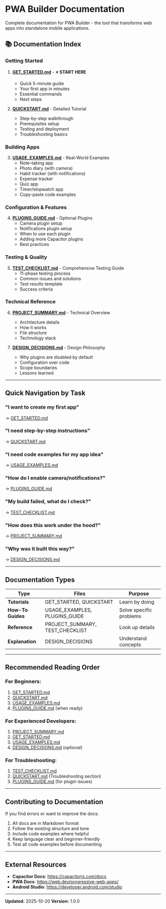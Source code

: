 # PWA Builder Documentation

Complete documentation for PWA Builder - the tool that transforms web apps into standalone mobile applications.

## 📚 Documentation Index

### Getting Started

1. **[GET_STARTED.md](GET_STARTED.md)** - **⭐ START HERE**
   - Quick 5-minute guide
   - Your first app in minutes
   - Essential commands
   - Next steps

2. **[QUICKSTART.md](QUICKSTART.md)** - Detailed Tutorial
   - Step-by-step walkthrough
   - Prerequisites setup
   - Testing and deployment
   - Troubleshooting basics

### Building Apps

3. **[USAGE_EXAMPLES.md](USAGE_EXAMPLES.md)** - Real-World Examples
   - Note-taking app
   - Photo diary (with camera)
   - Habit tracker (with notifications)
   - Expense tracker
   - Quiz app
   - Timer/stopwatch app
   - Copy-paste code examples

### Configuration & Features

4. **[PLUGINS_GUIDE.md](PLUGINS_GUIDE.md)** - Optional Plugins
   - Camera plugin setup
   - Notifications plugin setup
   - When to use each plugin
   - Adding more Capacitor plugins
   - Best practices

### Testing & Quality

5. **[TEST_CHECKLIST.md](TEST_CHECKLIST.md)** - Comprehensive Testing Guide
   - 11-phase testing process
   - Common issues and solutions
   - Test results template
   - Success criteria

### Technical Reference

6. **[PROJECT_SUMMARY.md](PROJECT_SUMMARY.md)** - Technical Overview
   - Architecture details
   - How it works
   - File structure
   - Technology stack

7. **[DESIGN_DECISIONS.md](DESIGN_DECISIONS.md)** - Design Philosophy
   - Why plugins are disabled by default
   - Configuration over code
   - Scope boundaries
   - Lessons learned

---

## Quick Navigation by Task

### "I want to create my first app"
→ [GET_STARTED.md](GET_STARTED.md)

### "I need step-by-step instructions"
→ [QUICKSTART.md](QUICKSTART.md)

### "I need code examples for my app idea"
→ [USAGE_EXAMPLES.md](USAGE_EXAMPLES.md)

### "How do I enable camera/notifications?"
→ [PLUGINS_GUIDE.md](PLUGINS_GUIDE.md)

### "My build failed, what do I check?"
→ [TEST_CHECKLIST.md](TEST_CHECKLIST.md)

### "How does this work under the hood?"
→ [PROJECT_SUMMARY.md](PROJECT_SUMMARY.md)

### "Why was it built this way?"
→ [DESIGN_DECISIONS.md](DESIGN_DECISIONS.md)

---

## Documentation Types

| Type | Files | Purpose |
|------|-------|---------|
| **Tutorials** | GET_STARTED, QUICKSTART | Learn by doing |
| **How-To Guides** | USAGE_EXAMPLES, PLUGINS_GUIDE | Solve specific problems |
| **Reference** | PROJECT_SUMMARY, TEST_CHECKLIST | Look up details |
| **Explanation** | DESIGN_DECISIONS | Understand concepts |

---

## Recommended Reading Order

### For Beginners:
1. [GET_STARTED.md](GET_STARTED.md)
2. [QUICKSTART.md](QUICKSTART.md)
3. [USAGE_EXAMPLES.md](USAGE_EXAMPLES.md)
4. [PLUGINS_GUIDE.md](PLUGINS_GUIDE.md) (when ready)

### For Experienced Developers:
1. [PROJECT_SUMMARY.md](PROJECT_SUMMARY.md)
2. [GET_STARTED.md](GET_STARTED.md)
3. [USAGE_EXAMPLES.md](USAGE_EXAMPLES.md)
4. [DESIGN_DECISIONS.md](DESIGN_DECISIONS.md) (optional)

### For Troubleshooting:
1. [TEST_CHECKLIST.md](TEST_CHECKLIST.md)
2. [QUICKSTART.md](QUICKSTART.md) (Troubleshooting section)
3. [PLUGINS_GUIDE.md](PLUGINS_GUIDE.md) (for plugin issues)

---

## Contributing to Documentation

If you find errors or want to improve the docs:

1. All docs are in Markdown format
2. Follow the existing structure and tone
3. Include code examples where helpful
4. Keep language clear and beginner-friendly
5. Test all code examples before documenting

---

## External Resources

- **Capacitor Docs**: https://capacitorjs.com/docs
- **PWA Docs**: https://web.dev/progressive-web-apps/
- **Android Studio**: https://developer.android.com/studio

---

**Updated:** 2025-10-20
**Version:** 1.0.0
